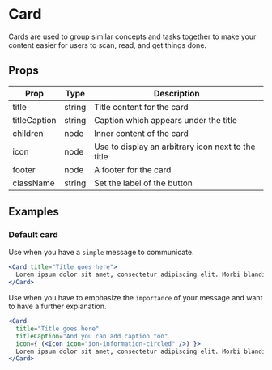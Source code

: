 # Card

Cards are used to group similar concepts and tasks together to make your content
easier for users to scan, read, and get things done.

## Props

| Prop | Type | Description |
| ---- | ---- | ----------- |
| title | string | Title content for the card |
| titleCaption | string | Caption which appears under the title |
| children | node | Inner content of the card |
| icon | node | Use to display an arbitrary icon next to the title |
| footer | node | A footer for the card |
| className | string | Set the label of the button |

## Examples

### Default card

Use when you have a `simple` message to communicate.

```jsx
<Card title="Title goes here">
  Lorem ipsum dolor sit amet, consectetur adipiscing elit. Morbi blandit orci vitae sem vestibulum sagittis.
</Card>
```

Use when you have to emphasize the `importance` of your message and want to have a further explanation.

```jsx
<Card
  title="Title goes here"
  titleCaption="And you can add caption too"
  icon={ (<Icon icon="ion-information-circled" />) }>
  Lorem ipsum dolor sit amet, consectetur adipiscing elit. Morbi blandit orci vitae sem vestibulum sagittis.
</Card>
```
